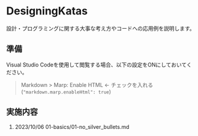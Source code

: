 # DesigningKatas
設計・プログラミングに関する大事な考え方やコードへの応用例を説明します。

## 準備

Visual Studio Codeを使用して閲覧する場合、以下の設定をONにしておいてください。

> Markdown > Marp: Enable HTML  ← チェックを入れる  
> (`"markdown.marp.enableHtml": true`)

## 実施内容

1. 2023/10/06 01-basics/01-no_silver_bullets.md
